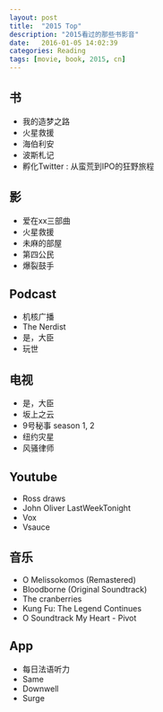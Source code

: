 ```yaml
---
layout: post
title:  "2015 Top"
description: "2015看过的那些书影音"
date:   2016-01-05 14:02:39
categories: Reading
tags: [movie, book, 2015, cn]
---
```


## 书
- 我的造梦之路
- 火星救援
- 海伯利安
- 波斯札记
- 孵化Twitter : 从蛮荒到IPO的狂野旅程

## 影
- 爱在xx三部曲
- 火星救援
- 未麻的部屋
- 第四公民
- 爆裂鼓手

## Podcast
- 机核广播
- The Nerdist
- 是，大臣
- 玩世

## 电视
- 是，大臣
- 坂上之云
- 9号秘事 season 1,  2
- 纽约灾星
- 风骚律师

## Youtube
- Ross draws
- John Oliver LastWeekTonight
- Vox
- Vsauce

## 音乐
- O Melissokomos (Remastered)
- Bloodborne (Original Soundtrack)
- The cranberries
- Kung Fu: The Legend Continues
- O Soundtrack My Heart - Pivot

## App
- 每日法语听力
- Same
- Downwell
- Surge